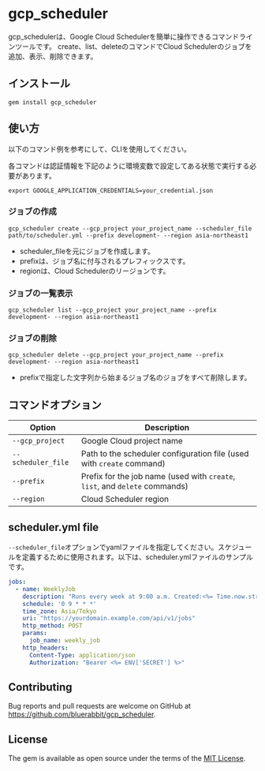 # gcp_scheduler

gcp_schedulerは、Google Cloud Schedulerを簡単に操作できるコマンドラインツールです。
create、list、deleteのコマンドでCloud Schedulerのジョブを追加、表示、削除できます。

## インストール

```
gem install gcp_scheduler
```

## 使い方

以下のコマンド例を参考にして、CLIを使用してください。

各コマンドは認証情報を下記のように環境変数で設定してある状態で実行する必要があります。

```
export GOOGLE_APPLICATION_CREDENTIALS=your_credential.json
```

### ジョブの作成

```
gcp_scheduler create --gcp_project your_project_name --scheduler_file path/to/scheduler.yml --prefix development- --region asia-northeast1
```

- scheduler_fileを元にジョブを作成します。
- prefixは、ジョブ名に付与されるプレフィックスです。
- regionは、Cloud Schedulerのリージョンです。

### ジョブの一覧表示

```
gcp_scheduler list --gcp_project your_project_name --prefix development- --region asia-northeast1
```

### ジョブの削除

```
gcp_scheduler delete --gcp_project your_project_name --prefix development- --region asia-northeast1
```

- prefixで指定した文字列から始まるジョブ名のジョブをすべて削除します。

## コマンドオプション

| Option | Description                                                                               |
|---|-------------------------------------------------------------------------------------------|
| `--gcp_project` | Google Cloud project name                                                                 |
| `--scheduler_file` | Path to the scheduler configuration file (used with `create` command)                     |
| `--prefix` | Prefix for the job name (used with `create`, `list`, and `delete` commands)               |
| `--region` | Cloud Scheduler region                                                                    |

## scheduler.yml file

`--scheduler_file`オプションでyamlファイルを指定してください。スケジュールを定義するために使用されます。以下は、scheduler.ymlファイルのサンプルです。

```yaml
jobs:
  - name: WeeklyJob
    description: "Runs every week at 9:00 a.m. Created:<%= Time.now.strftime("%Y/%m/%d %-H:%M") %>"
    schedule: '0 9 * * *'
    time_zone: Asia/Tokyo
    uri: "https://yourdomain.example.com/api/v1/jobs"
    http_method: POST
    params:
      job_name: weekly_job
    http_headers:
      Content-Type: application/json
      Authorization: "Bearer <%= ENV['SECRET'] %>"
```

## Contributing

Bug reports and pull requests are welcome on GitHub at https://github.com/bluerabbit/gcp_scheduler.


## License

The gem is available as open source under the terms of the [MIT License](http://opensource.org/licenses/MIT).
